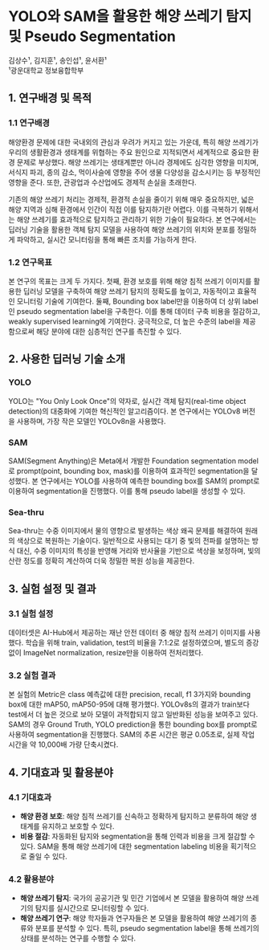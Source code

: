 # YOLO와 SAM을 활용한 해양 쓰레기 탐지 및 Pseudo Segmentation

김상수¹, 김지훈¹, 송인섭¹, 윤서환¹  
¹광운대학교 정보융합학부  

## 1. 연구배경 및 목적

### 1.1 연구배경

해양환경 문제에 대한 국내외의 관심과 우려가 커지고 있는 가운데, 특히 해양 쓰레기가 우리의 생활환경과 생태계를 위협하는 주요 원인으로 지적되면서 세계적으로 중요한 환경 문제로 부상했다. 해양 쓰레기는 생태계뿐만 아니라 경제에도 심각한 영향을 미치며, 서식지 파괴, 종의 감소, 먹이사슬에 영향을 주어 생물 다양성을 감소시키는 등 부정적인 영향을 준다. 또한, 관광업과 수산업에도 경제적 손실을 초래한다.

기존의 해양 쓰레기 처리는 경제적, 환경적 손실을 줄이기 위해 매우 중요하지만, 넓은 해양 지역과 심해 환경에서 인간이 직접 이를 탐지하기란 어렵다. 이를 극복하기 위해서는 해양 쓰레기를 효과적으로 탐지하고 관리하기 위한 기술이 필요하다. 본 연구에서는 딥러닝 기술을 활용한 객체 탐지 모델을 사용하여 해양 쓰레기의 위치와 분포를 정밀하게 파악하고, 실시간 모니터링을 통해 빠른 조치를 가능하게 한다.

### 1.2 연구목표

본 연구의 목표는 크게 두 가지다. 첫째, 환경 보호를 위해 해양 침적 쓰레기 이미지를 활용한 딥러닝 모델을 구축하여 해양 쓰레기 탐지의 정확도를 높이고, 자동적이고 효율적인 모니터링 기술에 기여한다. 둘째, Bounding box label만을 이용하여 더 상위 label인 pseudo segmentation label을 구축한다. 이를 통해 데이터 구축 비용을 절감하고, weakly supervised learning에 기여한다. 궁극적으로, 더 높은 수준의 label을 제공함으로써 해당 분야에 대한 심층적인 연구를 촉진할 수 있다.

## 2. 사용한 딥러닝 기술 소개

### YOLO

YOLO는 "You Only Look Once"의 약자로, 실시간 객체 탐지(real-time object detection)의 대중화에 기여한 혁신적인 알고리즘이다. 본 연구에서는 YOLOv8 버전을 사용하며, 가장 작은 모델인 YOLOv8n을 사용했다.

### SAM

SAM(Segment Anything)은 Meta에서 개발한 Foundation segmentation model로 prompt(point, bounding box, mask)를 이용하여 효과적인 segmentation을 달성했다. 본 연구에서는 YOLO를 사용하여 예측한 bounding box를 SAM의 prompt로 이용하여 segmentation을 진행했다. 이를 통해 pseudo label을 생성할 수 있다.

### Sea-thru

Sea-thru는 수중 이미지에서 물의 영향으로 발생하는 색상 왜곡 문제를 해결하여 원래의 색상으로 복원하는 기술이다. 일반적으로 사용되는 대기 중 빛의 전파를 설명하는 방식 대신, 수중 이미지의 특성을 반영해 거리와 반사율을 기반으로 색상을 보정하며, 빛의 산란 정도를 정확히 계산하여 더욱 정밀한 복원 성능을 제공한다.

## 3. 실험 설정 및 결과

### 3.1 실험 설정

데이터셋은 AI-Hub에서 제공하는 재난 안전 데이터 중 해양 침적 쓰레기 이미지를 사용했다. 학습을 위해 train, validation, test의 비율을 7:1:2로 설정하였으며, 별도의 증강 없이 ImageNet normalization, resize만을 이용하여 전처리했다.

### 3.2 실험 결과

본 실험의 Metric은 class 예측값에 대한 precision, recall, f1 3가지와 bounding box에 대한 mAP50, mAP50-95에 대해 평가했다. YOLOv8s의 결과가 train보다 test에서 더 높은 것으로 보아 모델이 과적합되지 않고 일반화된 성능을 보여주고 있다. SAM의 경우 Ground Truth, YOLO prediction을 통한 bounding box를 prompt로 사용하여 segmentation을 진행했다. SAM의 추론 시간은 평균 0.05초로, 실제 작업 시간을 약 10,000배 가량 단축시켰다.

## 4. 기대효과 및 활용분야

### 4.1 기대효과

- **해양 환경 보호**: 해양 침적 쓰레기를 신속하고 정확하게 탐지하고 분류하여 해양 생태계를 유지하고 보호할 수 있다.
- **비용 절감**: 자동화된 탐지와 segmentation을 통해 인력과 비용을 크게 절감할 수 있다. SAM을 통해 해양 쓰레기에 대한 segmentation labeling 비용을 획기적으로 줄일 수 있다.

### 4.2 활용분야

- **해양 쓰레기 탐지**: 국가의 공공기관 및 민간 기업에서 본 모델을 활용하여 해양 쓰레기의 탐지를 실시간으로 모니터링할 수 있다.
- **해양 쓰레기 연구**: 해양 학자들과 연구자들은 본 모델을 활용하여 해양 쓰레기의 종류와 분포를 분석할 수 있다. 특히, pseudo segmentation label을 통해 쓰레기의 상태를 분석하는 연구를 수행할 수 있다.

